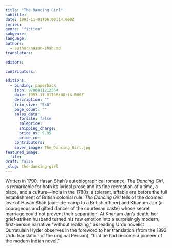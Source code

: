 ```yaml
---
title: "The Dancing Girl"
subtitle:
date: 1993-11-01T06:00:14.000Z
series:
genre: "fiction"
subgenre:
language:
authors:
  - author/hasan-shah.md
translators:

editors:

contributors:

editions:
  - binding: paperback
    isbn: 9780811212564
    date: 1993-11-01T06:00:14.000Z
    description: ""
    trim_size: "5x8"
    page_count: ""
    sales_data:
      forsale: false
      saleprice:
      shipping_charge:
      price_us: 9.95
      price_cn:
    contributors:
    cover_image: The_Dancing_Girl.jpg
featured_image:
  file:
draft: false
_slug: the-dancing-girl
---
```


Written in 1790, Hasan Shah’s autobiographical romance, _The Dancing Girl_, is remarkable for both its lyrical prose and its fine recreation of a time, a place, and a culture––India in the 1780s, a tolerant, affable era before the full establishment of British colonial rule. _The Dancing Girl_ tells of the doomed love of Hasan Shah (aide-de-camp to a British officer) and Khanum Jan (a courageous and gifted dancer of the courtesan caste) whose secret marriage could not prevent their separation. At Khanum Jan’s death, her grief-striken husband turned his raw emotion into a surprisingly modern, first-person narrative "without realizing," as leading Urdu novelist Qurratulain Hyder observes in the foreword to her translation (from the 1893 Urdu translation of the original Persian), "that he had become a pioneer of the modern Indian novel."

